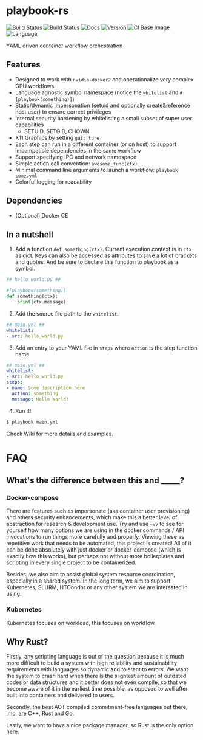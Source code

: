 # playbook-rs

[![Build Status](https://img.shields.io/travis/aleozlx/playbook-rs/master.svg?style=flat-square&label=master)](https://travis-ci.org/aleozlx/playbook-rs)
[![Build Status](https://img.shields.io/travis/aleozlx/playbook-rs/dev.svg?style=flat-square&label=nightly)](https://travis-ci.org/aleozlx/playbook-rs)
[![Docs](https://img.shields.io/badge/docs.rs-playbook-blue.svg?style=flat-square)](https://docs.rs/playbook)
[![Version](https://img.shields.io/crates/v/playbook.svg?style=flat-square)](https://crates.io/crates/playbook)
[![CI Base Image](https://img.shields.io/docker/automated/aleozlx/playbook-test.svg?style=flat-square)](https://hub.docker.com/r/aleozlx/playbook-test/tags/)
![Language](https://img.shields.io/github/languages/top/aleozlx/playbook-rs.svg?style=flat-square)


YAML driven container workflow orchestration

## Features

* Designed to work with `nvidia-docker2` and operationalize very complex GPU workflows
* Language agnostic symbol namespace (notice the `whitelist` and `#[playbook(something)]`)
* Static/dynamic impersonation (setuid and optionally create&reference host user) to ensure correct privileges
* Internal security hardening by whitelisting a small subset of super user capabilities
  * SETUID, SETGID, CHOWN
* X11 Graphics by setting `gui: ture`
* Each step can run in a different container (or on host) to support imcompatible dependencies in the same workflow
* Support specifying IPC and network namespace
* Simple action call convention: `awesome_func(ctx)`
* Minimal command line arguments to launch a workflow: `playbook some.yml`
* Colorful logging for readability

## Dependencies

* (Optional) Docker CE

## In a nutshell

1. Add a function `def something(ctx)`. Current execution context is in `ctx` as dict. Keys can also be accessed as attributes to save a lot of brackets and quotes. And be sure to declare this function to playbook as a symbol.

```python
## hello_world.py ##

#[playbook(something)]
def something(ctx):
    print(ctx.message)
```

2. Add the source file path to the `whitelist`.

```yml
## main.yml ##
whitelist:
- src: hello_world.py
```

3. Add an entry to your YAML file in `steps` where `action` is the step function name

```yml
## main.yml ##
whitelist:
- src: hello_world.py
steps:
- name: Some description here
  action: something
  message: Hello World!
```

4. Run it!

```bash
$ playbook main.yml
```

Check Wiki for more details and examples.

# FAQ

## What's the difference between this and _____?

### Docker-compose

There are features such as impersonate (aka container user provisioning) and others security enhancements,
which make this a better level of abstraction for research & development use.
Try and use `-vv` to see for yourself how many options we are using in the docker commands / API invocations to run things more carefully and properly.
Viewing these as repetitive work that needs to be automated, this project is created!
All of it can be done absolutely with just docker or docker-compose (which is exactly how this works), but perhaps not without more boilerplates and scripting in every single project to be containerized.

Besides, we also aim to assist global system resource coordination, especially in a shared system.
In the long term, we aim to support Kubernetes, SLURM, HTCondor or any other system we are interested in using.

### Kubernetes

Kubernetes focuses on workload, this focuses on workflow.

## Why Rust?

Firstly, any scripting language is out of the question because it is much more difficult to build a system with high reliability and sustainability requirements with languages so dynamic and tolerant to errors.
We want the system to crash hard when there is the slightest amount of outdated codes or data structures and it better does not even compile, so that we become aware of it in the earliest time possible, as opposed to well after built into containers and delivered to users.

Secondly, the best AOT compiled commitment-free languages out there, imo, are C++, Rust and Go.

Lastly, we want to have a nice package manager, so Rust is the only option here.
